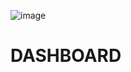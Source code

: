 ![image](https://github.com/avantika77/Excel/assets/103310867/57f53ca3-e14b-4fd5-a374-2563fe68ad43)
# DASHBOARD
